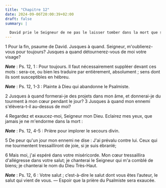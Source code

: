 ```yaml
---
title: "Chapitre 12"
date: 2024-09-06T20:00:39+02:00
draft: false
summary: |
  
  David prie le Seigneur de ne pas le laisser tomber dans la mort que son ennemi veut lui donner, et il fait cette prière avec une ferveur et une confiance qui peuvent servir de modèle à tous ceux qui veulent recourir à Dieu.
---
```



1 Pour la fin, psaume de David. Jusques à quand. Seigneur, m'oublierez-vous pour toujours? Jusques a quand détournerez-vous de moi votre visage?

***Note*** :  Ps. 12, 1 : Pour toujours. Il faut nécessairement suppléer devant ces mots : sera-ce, ou bien les traduire par entièrement, absolument ; sens dont ils sont susceptibles en hébreu.

***Note*** :  Ps. 12, 1-3 : Plainte à Dieu qui abandonne le Psalmiste.


2 Jusques à quand formerai-je des projets dans mon âme, et donnerai-je du tourment à mon cœur pendant le jour? 3 Jusques à quand mon ennemi s'élèvera-t-il au-dessus de moi?


4 Regardez et exaucez-moi, Seigneur mon Dieu. Eclairez mes yeux, que jamais je ne m'endorme dans la mort :

***Note*** :  Ps. 12, 4-5 : Prière pour implorer le secours divin.

5 De peur qu'un jour mon ennemi ne dise : J'ai prévalu contre lui. Ceux qui me tourmentent tressailliront de joie, si je suis ébranlé;


6 Mais moi, j'ai espéré dans votre miséricorde. Mon cœur tressaillira d'allégresse dans votre salut; je chanterai le Seigneur qui m'a comblé de biens; je chanterai le nom du Dieu Très-Haut.

***Note*** :  Ps. 12, 6 : Votre salut ; c’est-à-dire le salut dont vous êtes l’auteur, le salut qui vient de vous. ― Espoir que la prière du Psalmiste sera exaucée.


